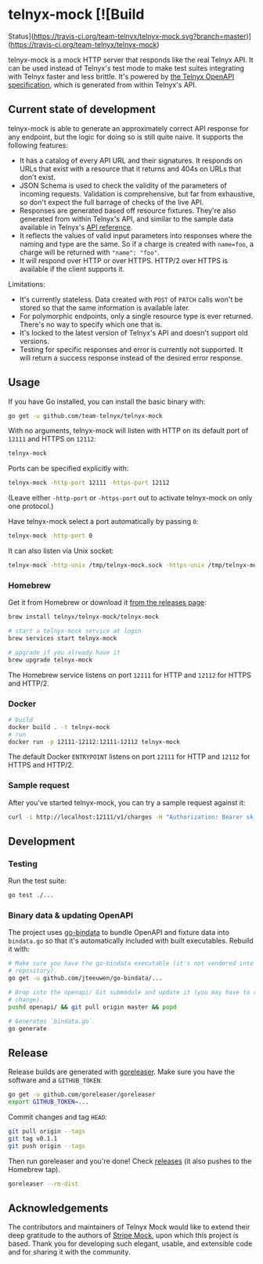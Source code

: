 # telnyx-mock [![Build
Status](https://travis-ci.org/team-telnyx/telnyx-mock.svg?branch=master)](https://travis-ci.org/team-telnyx/telnyx-mock)

telnyx-mock is a mock HTTP server that responds like the real Telnyx API. It
can be used instead of Telnyx's test mode to make test suites integrating with
Telnyx faster and less brittle. It's powered by [the Telnyx OpenAPI
specification][openapi], which is generated from within Telnyx's API.

## Current state of development

telnyx-mock is able to generate an approximately correct API response for any
endpoint, but the logic for doing so is still quite naive. It supports the
following features:

* It has a catalog of every API URL and their signatures. It responds on URLs
  that exist with a resource that it returns and 404s on URLs that don't exist.
* JSON Schema is used to check the validity of the parameters of incoming
  requests. Validation is comprehensive, but far from exhaustive, so don't
  expect the full barrage of checks of the live API.
* Responses are generated based off resource fixtures. They're also generated
  from within Telnyx's API, and similar to the sample data available in
  Telnyx's [API reference][apiref].
* It reflects the values of valid input parameters into responses where the
  naming and type are the same. So if a charge is created with `name=foo`, a
  charge will be returned with `"name": "foo"`.
* It will respond over HTTP or over HTTPS. HTTP/2 over HTTPS is available if
  the client supports it.

Limitations:

* It's currently stateless. Data created with `POST` of `PATCH` calls won't be stored so
  that the same information is available later.
* For polymorphic endpoints, only a single resource type is ever returned. There's no way to
  specify which one that is.
* It's locked to the latest version of Telnyx's API and doesn't support old
  versions.
* Testing for specific responses and error is currently not supported.
  It will return a success response instead of the desired error response.

## Usage

If you have Go installed, you can install the basic binary with:

``` sh
go get -u github.com/team-telnyx/telnyx-mock
```

With no arguments, telnyx-mock will listen with HTTP on its default port of
`12111` and HTTPS on `12112`:

``` sh
telnyx-mock
```

Ports can be specified explicitly with:

``` sh
telnyx-mock -http-port 12111 -https-port 12112
```

(Leave either `-http-port` or `-https-port` out to activate telnyx-mock on only
one protocol.)

Have telnyx-mock select a port automatically by passing `0`:

``` sh
telnyx-mock -http-port 0
```

It can also listen via Unix socket:

``` sh
telnyx-mock -http-unix /tmp/telnyx-mock.sock -https-unix /tmp/telnyx-mock-secure.sock
```

### Homebrew

Get it from Homebrew or download it [from the releases page][releases]:

``` sh
brew install telnyx/telnyx-mock/telnyx-mock

# start a telnyx-mock service at login
brew services start telnyx-mock

# upgrade if you already have it
brew upgrade telnyx-mock
```

The Homebrew service listens on port `12111` for HTTP and `12112` for HTTPS and
HTTP/2.

### Docker

``` sh
# build
docker build . -t telnyx-mock
# run
docker run -p 12111-12112:12111-12112 telnyx-mock
```

The default Docker `ENTRYPOINT` listens on port `12111` for HTTP and `12112`
for HTTPS and HTTP/2.

### Sample request

After you've started telnyx-mock, you can try a sample request against it:

``` sh
curl -i http://localhost:12111/v1/charges -H "Authorization: Bearer sk_test_123"
```

## Development

### Testing

Run the test suite:

``` sh
go test ./...
```

### Binary data & updating OpenAPI

The project uses [go-bindata] to bundle OpenAPI and fixture data into
`bindata.go` so that it's automatically included with built executables.
Rebuild it with:

``` sh
# Make sure you have the go-bindata executable (it's not vendored into this
# repository).
go get -u github.com/jteeuwen/go-bindata/...

# Drop into the openapi/ Git submodule and update it (you may have to commit a
# change).
pushd openapi/ && git pull origin master && popd

# Generates `bindata.go`.
go generate
```

## Release

Release builds are generated with [goreleaser]. Make sure you have the software
and a `GITHUB_TOKEN`:

``` sh
go get -u github.com/goreleaser/goreleaser
export GITHUB_TOKEN=...
```

Commit changes and tag `HEAD`:

``` sh
git pull origin --tags
git tag v0.1.1
git push origin --tags
```

Then run goreleaser and you're done! Check [releases] (it also pushes to the
Homebrew tap).

``` sh
goreleaser --rm-dist
```

[apiref]: https://telnyx.com/docs/api
[go-bindata]: https://github.com/jteeuwen/go-bindata
[goreleaser]: https://github.com/goreleaser/goreleaser
[openapi]: https://api.telnyx.com/v2/mission_control_docs
[releases]: https://github.com/team-telnyx/telnyx-mock/releases

## Acknowledgements

The contributors and maintainers of Telnyx Mock would like to extend their deep gratitude to the
authors of [Stripe Mock](https://github.com/stripe/stripe-mock), upon which
this project is based. Thank you for developing such elegant, usable, and extensible code
and for sharing it with the community.

<!--
# vim: set tw=79:
-->
